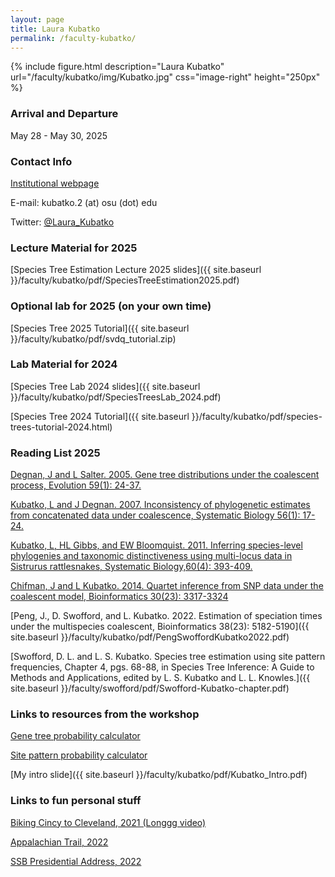 ```yaml
---
layout: page
title: Laura Kubatko
permalink: /faculty-kubatko/
---
```

{% include figure.html description="Laura Kubatko" url="/faculty/kubatko/img/Kubatko.jpg" css="image-right" height="250px" %}

### Arrival and Departure

May 28 - May 30, 2025


### Contact Info

[Institutional webpage](http://www.stat.osu.edu/~lkubatko)

E-mail: kubatko.2 (at) osu (dot) edu

Twitter: [@Laura_Kubatko](https://twitter.com/Laura_Kubatko)


### Lecture Material for 2025

[Species Tree Estimation Lecture 2025 slides]({{ site.baseurl }}/faculty/kubatko/pdf/SpeciesTreeEstimation2025.pdf)


### Optional lab for 2025 (on your own time)

[Species Tree 2025 Tutorial]({{ site.baseurl }}/faculty/kubatko/pdf/svdq_tutorial.zip)


### Lab Material for 2024

[Species Tree Lab 2024 slides]({{ site.baseurl }}/faculty/kubatko/pdf/SpeciesTreesLab_2024.pdf)

[Species Tree 2024 Tutorial]({{ site.baseurl }}/faculty/kubatko/pdf/species-trees-tutorial-2024.html)


### Reading List 2025

[Degnan, J and L Salter. 2005. Gene tree distributions under the coalescent process, Evolution 59(1): 24-37.](http://www.stat.osu.edu/~lkubatko/degnan_salter2005.pdf)

[Kubatko, L and J Degnan. 2007. Inconsistency of phylogenetic estimates from concatenated data under coalescence, Systematic Biology 56(1): 17-24.](http://www.stat.osu.edu/~lkubatko/kubatko_degnan2007.pdf)

[Kubatko, L, HL Gibbs, and EW Bloomquist. 2011. Inferring species-level phylogenies and taxonomic distinctiveness using multi-locus data in Sistrurus rattlesnakes, Systematic Biology,60(4): 393-409.](http://www.stat.osu.edu/~lkubatko/Kubatkoetal2011.pdf)

[Chifman, J and L Kubatko. 2014. Quartet inference from SNP data under the coalescent model, Bioinformatics  30(23): 3317-3324](http://www.stat.osu.edu/~lkubatko/Chifman_Kubatko2014.pdf)

[Peng, J., D. Swofford, and L. Kubatko. 2022. Estimation of speciation times under the multispecies coalescent, Bioinformatics 38(23): 5182-5190]({{ site.baseurl }}/faculty/kubatko/pdf/PengSwoffordKubatko2022.pdf)

[Swofford, D. L. and L. S. Kubatko. Species tree estimation using site pattern frequencies, Chapter 4, pgs. 68-88, in Species Tree Inference: A Guide to Methods and Applications, edited by L. S. Kubatko and L. L. Knowles.]({{ site.baseurl }}/faculty/swofford/pdf/Swofford-Kubatko-chapter.pdf)


### Links to resources from the workshop

[Gene tree probability calculator](https://lkubatko.shinyapps.io/GeneTreeProbs/)

[Site pattern probability calculator](https://lkubatko.shinyapps.io/SitePatternsProbs/)

[My intro slide]({{ site.baseurl }}/faculty/kubatko/pdf/Kubatko_Intro.pdf)


### Links to fun personal stuff

[Biking Cincy to Cleveland, 2021 (Longgg video)](https://www.youtube.com/watch?v=OpgekuVY9jQ&list=PLaXY65TaQNaby4sMi-s64RrfolroW2bCp)

[Appalachian Trail, 2022](https://www.youtube.com/watch?v=cgd3U9HGnDc&list=PLaXY65TaQNaby4sMi-s64RrfolroW2bCp&index=2)

[SSB Presidential Address, 2022](https://www.youtube.com/watch?v=PYEQdeNu51k)

